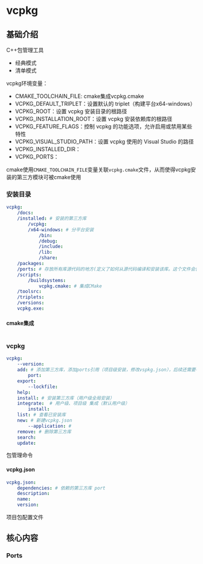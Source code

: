 # vcpkg


## 基础介绍


C++包管理工具
- 经典模式
- 清单模式


vcpkg环境变量：
- CMAKE_TOOLCHAIN_FILE: cmake集成vcpkg.cmake
- VCPKG_DEFAULT_TRIPLET：设置默认的 triplet（构建平台x64-windows）
- VCPKG_ROOT：设置 vcpkg 安装目录的根路径
- VCPKG_INSTALLATION_ROOT：设置 vcpkg 安装依赖库的根路径
- VCPKG_FEATURE_FLAGS：控制 vcpkg 的功能选项，允许启用或禁用某些特性
- VCPKG_VISUAL_STUDIO_PATH：设置 vcpkg 使用的 Visual Studio 的路径
- VCPKG_INSTALLED_DIR：
- VCPKG_PORTS：


cmake使用`CMAKE_TOOLCHAIN_FILE`变量关联`vcpkg.cmake`文件，从而使得vcpkg安装的第三方模块可被cmake使用

### 安装目录
```yaml
vcpkg:
    /docs:
    /installed: # 安装的第三方库
        /vcpkg:
        /x64-windows: # 分平台安装
            /bin:
            /debug:
            /include:
            /lib:
            /share:
    /packages:
    /ports: # 存放所有库源代码的地方(定义了如何从源代码编译和安装该库。这个文件会包含下载源代码、解压、配置、构建和安装等步骤)
    /scripts:
        /buildsystems:
            vcpkg.cmake: # 集成CMake
    /toolsrc:
    /triplets:
    /versions:
    vcpkg.exe:
```


#### cmake集成
```c

```


### vcpkg
```yaml
vcpkg:
    --version:
    add: # 添加第三方库，添加ports引用（项目级安装，修改vspkg.json），后续还需要手动install（安装到本地vcpkg_installed目录，同全局安装的installed目录）
        port:
    export:
        --lockfile:
    help:
    install: # 安装第三方库（用户级全局安装）
    integrate:  # 用户级、项目级 集成（默认用户级）
        install:
    list: # 查看已安装库
    new: # 新建vcpkg.json
        --application: # 
    remove: # 删除第三方库
    search:
    update:
```

包管理命令



#### vcpkg.json
```yaml
vcpkg.json:
    dependencies: # 依赖的第三方库 port
    description:
    name:
    version:
```


项目包配置文件



## 核心内容


### Ports

